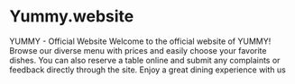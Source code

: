 # Yummy.website
YUMMY - Official Website Welcome to the official website of YUMMY! Browse our diverse menu with prices and easily choose your favorite dishes. You can also reserve a table online and submit any complaints or feedback directly through the site.  Enjoy a great dining experience with us
